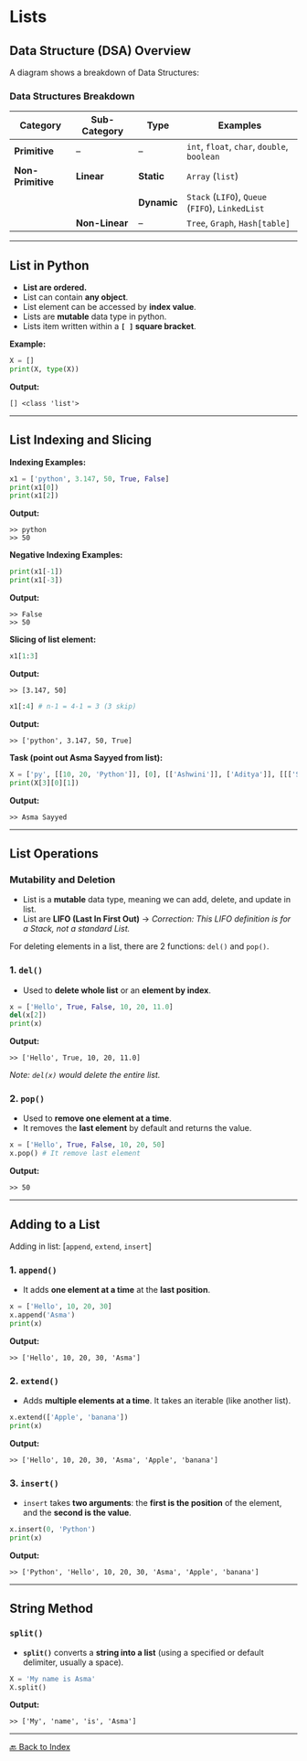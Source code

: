 # Lists

## Data Structure (DSA) Overview

A diagram shows a breakdown of Data Structures:

### Data Structures Breakdown

| Category       | Sub-Category | Type     | Examples                                    |
|----------------|--------------|----------|---------------------------------------------|
| **Primitive**  | –            | –        | `int`, `float`, `char`, `double`, `boolean` |
| **Non-Primitive** | **Linear** | **Static**  | `Array` (`list`)                             |
|                |              | **Dynamic** | `Stack` (`LIFO`), `Queue` (`FIFO`), `LinkedList` |
|                | **Non-Linear** | –        | `Tree`, `Graph`, `Hash[table]`              |



---

## List in Python

- **List are ordered.**
- List can contain **any object**.
- List element can be accessed by **index value**.
- Lists are **mutable** data type in python.
- Lists item written within a **`[ ]` square bracket**.

**Example:**

```python
X = []
print(X, type(X))
````

**Output:**

```
[] <class 'list'>
```

---

## List Indexing and Slicing

**Indexing Examples:**

```python
x1 = ['python', 3.147, 50, True, False]
print(x1[0])
print(x1[2])
```

**Output:**

```
>> python
>> 50
```

**Negative Indexing Examples:**

```python
print(x1[-1])
print(x1[-3])
```

**Output:**

```
>> False
>> 50
```

**Slicing of list element:**

```python
x1[1:3]
```

**Output:**

```
>> [3.147, 50]
```

```python
x1[:4] # n-1 = 4-1 = 3 (3 skip)
```

**Output:**

```
>> ['python', 3.147, 50, True]
```

**Task (point out Asma Sayyed from list):**

```python
X = ['py', [[10, 20, 'Python']], [0], [['Ashwini']], ['Aditya']], [[['S', 'Shankarshan']]], ['Asma Sayyed'], ['Hawaldar']]
print(X[3][0][1])
```

**Output:**

```
>> Asma Sayyed
```

---

## List Operations

### Mutability and Deletion

* List is a **mutable** data type, meaning we can add, delete, and update in list.
* List are **LIFO (Last In First Out)** → *Correction: This LIFO definition is for a Stack, not a standard List.*

For deleting elements in a list, there are 2 functions: `del()` and `pop()`.

### 1. `del()`

* Used to **delete whole list** or an **element by index**.

```python
x = ['Hello', True, False, 10, 20, 11.0]
del(x[2])
print(x)
```

**Output:**

```
>> ['Hello', True, 10, 20, 11.0]
```

*Note: `del(x)` would delete the entire list.*

### 2. `pop()`

* Used to **remove one element at a time**.
* It removes the **last element** by default and returns the value.

```python
x = ['Hello', True, False, 10, 20, 50]
x.pop() # It remove last element
```

**Output:**

```
>> 50
```

---

## Adding to a List

Adding in list: [`append`, `extend`, `insert`]

### 1. `append()`

* It adds **one element at a time** at the **last position**.

```python
x = ['Hello', 10, 20, 30]
x.append('Asma')
print(x)
```

**Output:**

```
>> ['Hello', 10, 20, 30, 'Asma']
```

### 2. `extend()`

* Adds **multiple elements at a time**. It takes an iterable (like another list).

```python
x.extend(['Apple', 'banana'])
print(x)
```

**Output:**

```
>> ['Hello', 10, 20, 30, 'Asma', 'Apple', 'banana']
```

### 3. `insert()`

* `insert` takes **two arguments**: the **first is the position** of the element, and the **second is the value**.

```python
x.insert(0, 'Python')
print(x)
```

**Output:**

```
>> ['Python', 'Hello', 10, 20, 30, 'Asma', 'Apple', 'banana']
```

---

## String Method

### `split()`

* **`split()`** converts a **string into a list** (using a specified or default delimiter, usually a space).

```python
X = 'My name is Asma'
X.split()
```

**Output:**

```
>> ['My', 'name', 'is', 'Asma']
```

---
[🔙 Back to Index](README.md)
